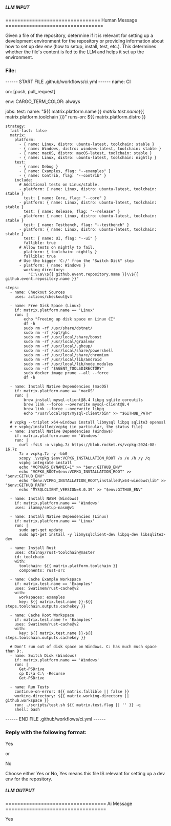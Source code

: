 ##### LLM INPUT #####
================================ Human Message =================================

Given a file of the repository, determine if it is relevant for setting up a development environment for the repository or providing information about how to set up dev env (how to setup, install, test, etc.). This determines whether the file's content is fed to the LLM and helps it set up the environment.

### File:
------ START FILE .github/workflows/ci.yml ------
name: CI

on: [push, pull_request]

env:
  CARGO_TERM_COLOR: always

jobs:
  test:
    name: "${{ matrix.platform.name }} ${{ matrix.test.name }} (${{ matrix.platform.toolchain }})"
    runs-on: ${{ matrix.platform.distro }}

    strategy:
      fail-fast: false
      matrix:
        platform:
          - { name: Linux, distro: ubuntu-latest, toolchain: stable }
          - { name: Windows, distro: windows-latest, toolchain: stable }
          - { name: macOS, distro: macOS-latest, toolchain: stable }
          - { name: Linux, distro: ubuntu-latest, toolchain: nightly }
        test:
          - { name: Debug }
          - { name: Examples, flag: "--examples" }
          - { name: Contrib, flag: "--contrib" }
        include:
          # Additional tests on Linux/stable.
          - platform: { name: Linux, distro: ubuntu-latest, toolchain: stable }
            test: { name: Core, flag: "--core" }
          - platform: { name: Linux, distro: ubuntu-latest, toolchain: stable }
            test: { name: Release, flag: "--release" }
          - platform: { name: Linux, distro: ubuntu-latest, toolchain: stable }
            test: { name: Testbench, flag: "--testbench" }
          - platform: { name: Linux, distro: ubuntu-latest, toolchain: stable }
            test: { name: UI, flag: "--ui" }
            fallible: true
          # Allow tests on nightly to fail.
          - platform: { toolchain: nightly }
            fallible: true
          # Use the bigger 'C:/' from the "Switch Disk" step
          - platform: { name: Windows }
            working-directory:
              "C:\\a\\${{ github.event.repository.name }}\\${{ github.event.repository.name }}"

    steps:
      - name: Checkout Sources
        uses: actions/checkout@v4

      - name: Free Disk Space (Linux)
        if: matrix.platform.name == 'Linux'
        run: |
            echo "Freeing up disk space on Linux CI"
            df -h
            sudo rm -rf /usr/share/dotnet/
            sudo rm -rf /opt/ghc
            sudo rm -rf /usr/local/share/boost
            sudo rm -rf /usr/local/graalvm/
            sudo rm -rf /usr/local/.ghcup/
            sudo rm -rf /usr/local/share/powershell
            sudo rm -rf /usr/local/share/chromium
            sudo rm -rf /usr/local/lib/android
            sudo rm -rf /usr/local/lib/node_modules
            sudo rm -rf "$AGENT_TOOLSDIRECTORY"
            sudo docker image prune --all --force
            df -h

      - name: Install Native Dependencies (macOS)
        if: matrix.platform.name == 'macOS'
        run: |
            brew install mysql-client@8.4 libpq sqlite coreutils
            brew link --force --overwrite mysql-client@8.4
            brew link --force --overwrite libpq
            echo "/usr/local/opt/mysql-client/bin" >> "$GITHUB_PATH"

      # vcpkg --triplet x64-windows install libmysql libpq sqlite3 openssl
      # + vcpkg/installed/vcpkg (in particular, the status file)
      - name: Install Native Dependencies (Windows)
        if: matrix.platform.name == 'Windows'
        run: |
          curl -fsLS -o vcpkg.7z https://blob.rocket.rs/vcpkg-2024-08-16.7z
          7z x vcpkg.7z -y -bb0
          xcopy .\vcpkg $env:VCPKG_INSTALLATION_ROOT /s /e /h /y /q
          vcpkg integrate install
          echo "VCPKGRS_DYNAMIC=1" >> "$env:GITHUB_ENV"
          echo "VCPKG_ROOT=$env:VCPKG_INSTALLATION_ROOT" >> "$env:GITHUB_ENV"
          echo "$env:VCPKG_INSTALLATION_ROOT\installed\x64-windows\lib" >> "$env:GITHUB_PATH"
          echo "MYSQLCLIENT_VERSION=8.0.39" >> "$env:GITHUB_ENV"

      - name: Install NASM (Windows)
        if: matrix.platform.name == 'Windows'
        uses: ilammy/setup-nasm@v1

      - name: Install Native Dependencies (Linux)
        if: matrix.platform.name == 'Linux'
        run: |
          sudo apt-get update
          sudo apt-get install -y libmysqlclient-dev libpq-dev libsqlite3-dev

      - name: Install Rust
        uses: dtolnay/rust-toolchain@master
        id: toolchain
        with:
          toolchain: ${{ matrix.platform.toolchain }}
          components: rust-src

      - name: Cache Example Workspace
        if: matrix.test.name == 'Examples'
        uses: Swatinem/rust-cache@v2
        with:
          workspaces: examples
          key: ${{ matrix.test.name }}-${{ steps.toolchain.outputs.cachekey }}

      - name: Cache Root Workspace
        if: matrix.test.name != 'Examples'
        uses: Swatinem/rust-cache@v2
        with:
          key: ${{ matrix.test.name }}-${{ steps.toolchain.outputs.cachekey }}

      # Don't run out of disk space on Windows. C: has much much space than D:.
      - name: Switch Disk (Windows)
        if: matrix.platform.name == 'Windows'
        run: |
          Get-PSDrive
          cp D:\a C:\ -Recurse
          Get-PSDrive

      - name: Run Tests
        continue-on-error: ${{ matrix.fallible || false }}
        working-directory: ${{ matrix.working-directory || github.workspace }}
        run: ./scripts/test.sh ${{ matrix.test.flag || '' }} -q
        shell: bash

------ END FILE .github/workflows/ci.yml ------

### Reply with the following format:

<rel>Yes</rel>

or

<rel>No</rel>

Choose either Yes or No, Yes means this file IS relevant for setting up a dev env for the repository.

##### LLM OUTPUT #####
================================== Ai Message ==================================

<rel>Yes</rel>
